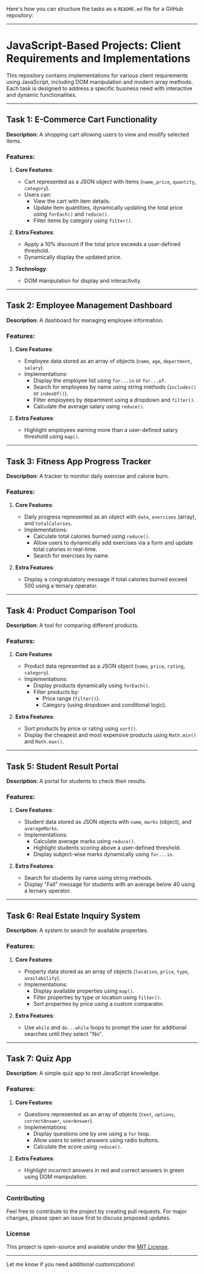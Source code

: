 Here's how you can structure the tasks as a `README.md` file for a GitHub repository:

---

# JavaScript-Based Projects: Client Requirements and Implementations

This repository contains implementations for various client requirements using JavaScript, including DOM manipulation and modern array methods. Each task is designed to address a specific business need with interactive and dynamic functionalities.

---

## Task 1: E-Commerce Cart Functionality

**Description**: A shopping cart allowing users to view and modify selected items.

### Features:
1. **Core Features**:
   - Cart represented as a JSON object with items (`name`, `price`, `quantity`, `category`).
   - Users can:
     - View the cart with item details.
     - Update item quantities, dynamically updating the total price using `forEach()` and `reduce()`.
     - Filter items by category using `filter()`.

2. **Extra Features**:
   - Apply a 10% discount if the total price exceeds a user-defined threshold.
   - Dynamically display the updated price.

3. **Technology**:
   - DOM manipulation for display and interactivity.

---

## Task 2: Employee Management Dashboard

**Description**: A dashboard for managing employee information.

### Features:
1. **Core Features**:
   - Employee data stored as an array of objects (`name`, `age`, `department`, `salary`).
   - Implementations:
     - Display the employee list using `for...in` or `for...of`.
     - Search for employees by name using string methods (`includes()` or `indexOf()`).
     - Filter employees by department using a dropdown and `filter()`.
     - Calculate the average salary using `reduce()`.

2. **Extra Features**:
   - Highlight employees earning more than a user-defined salary threshold using `map()`.

---

## Task 3: Fitness App Progress Tracker

**Description**: A tracker to monitor daily exercise and calorie burn.

### Features:
1. **Core Features**:
   - Daily progress represented as an object with `date`, `exercises` (array), and `totalCalories`.
   - Implementations:
     - Calculate total calories burned using `reduce()`.
     - Allow users to dynamically add exercises via a form and update total calories in real-time.
     - Search for exercises by name.

2. **Extra Features**:
   - Display a congratulatory message if total calories burned exceed 500 using a ternary operator.

---

## Task 4: Product Comparison Tool

**Description**: A tool for comparing different products.

### Features:
1. **Core Features**:
   - Product data represented as a JSON object (`name`, `price`, `rating`, `category`).
   - Implementations:
     - Display products dynamically using `forEach()`.
     - Filter products by:
       - Price range (`filter()`).
       - Category (using dropdown and conditional logic).

2. **Extra Features**:
   - Sort products by price or rating using `sort()`.
   - Display the cheapest and most expensive products using `Math.min()` and `Math.max()`.

---

## Task 5: Student Result Portal

**Description**: A portal for students to check their results.

### Features:
1. **Core Features**:
   - Student data stored as JSON objects with `name`, `marks` (object), and `averageMarks`.
   - Implementations:
     - Calculate average marks using `reduce()`.
     - Highlight students scoring above a user-defined threshold.
     - Display subject-wise marks dynamically using `for...in`.

2. **Extra Features**:
   - Search for students by name using string methods.
   - Display "Fail" message for students with an average below 40 using a ternary operator.

---

## Task 6: Real Estate Inquiry System

**Description**: A system to search for available properties.

### Features:
1. **Core Features**:
   - Property data stored as an array of objects (`location`, `price`, `type`, `availability`).
   - Implementations:
     - Display available properties using `map()`.
     - Filter properties by type or location using `filter()`.
     - Sort properties by price using a custom comparator.

2. **Extra Features**:
   - Use `while` and `do...while` loops to prompt the user for additional searches until they select "No".

---

## Task 7: Quiz App

**Description**: A simple quiz app to test JavaScript knowledge.

### Features:
1. **Core Features**:
   - Questions represented as an array of objects (`text`, `options`, `correctAnswer`, `userAnswer`).
   - Implementations:
     - Display questions one by one using a `for` loop.
     - Allow users to select answers using radio buttons.
     - Calculate the score using `reduce()`.

2. **Extra Features**:
   - Highlight incorrect answers in red and correct answers in green using DOM manipulation.

---

### Contributing
Feel free to contribute to the project by creating pull requests. For major changes, please open an issue first to discuss proposed updates.

### License
This project is open-source and available under the [MIT License](LICENSE).

--- 

Let me know if you need additional customizations!